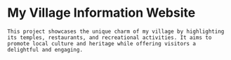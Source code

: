 #	My Village Information Website
	This project showcases the unique charm of my village by highlighting its temples, restaurants, and recreational activities. It aims to promote local culture and heritage while offering visitors a delightful and engaging.
